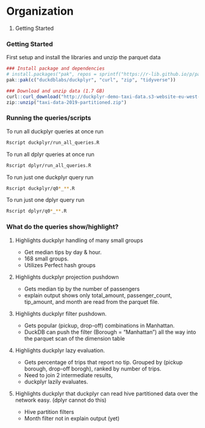# Organization
1. Getting Started

### Getting Started

First setup and install the libraries and unzip the parquet data

```r
### Install package and dependencies
# install.packages("pak", repos = sprintf("https://r-lib.github.io/p/pak/stable/%s/%s/%s", .Platform$pkgType, R.Version()$os, R.Version()$arch))
pak::pak(c("duckdblabs/duckplyr", "curl", "zip", "tidyverse"))

### Download and unzip data (1.7 GB)
curl::curl_download("http://duckplyr-demo-taxi-data.s3-website-eu-west-1.amazonaws.com/taxi-data-2019-partitioned.zip", "taxi-data-2019-partitioned.zip", quiet = FALSE)
zip::unzip("taxi-data-2019-partitioned.zip")
```

### Running the queries/scripts

To run all duckplyr queries at once run 

```sh
Rscript duckplyr/run_all_queries.R
```

To run all dplyr queries at once run 

```sh
Rscript dplyr/run_all_queries.R
```

To run just one duckplyr query run

```sh
Rscript duckplyr/q0*_**.R
```

To run just one dplyr query run

```sh
Rscript dplyr/q0*_**.R
```

### What do the queries show/highlight?

1. Highlights duckplyr handling of many small groups

    - Get median tips by day & hour. 
    - 168 small groups.
    - Utilizes Perfect hash groups
    
2. Highlights duckplyr projection pushdown

    - Gets median tip by the number of passengers
    - explain output shows only total_amount, passenger_count, tip_amount, and month are read from the parquet file.

3. Highlights duckplyr filter pushdown. 

    - Gets popular (pickup, drop-off) combinations in Manhattan. 
    - DuckDB can push the filter (Borough = “Manhattan”) all the way into the parquet scan of the dimension table

4. Highlights duckplyr lazy evaluation.

    - Gets percentage of trips that report no tip. Grouped by (pickup borough, drop-off borogh), ranked by number of trips.
    - Need to join 2 intermediate results,
    - duckplyr lazily evaluates. 
    
5. Highlights duckplyr that duckplyr can read hive partitioned data over the network easy. (dplyr cannot do this)

    - Hive partition filters
    - Month filter not in explain output (yet)
